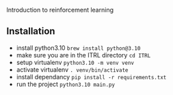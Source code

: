 Introduction to reinforcement learning

## Installation

- install python3.10 `brew install python@3.10`
- make sure you are in the ITRL directory `cd ITRL`
- setup virtualenv `python3.10 -m venv venv`
- activate virtualenv `. venv/bin/activate`
- install dependancy `pip install -r requirements.txt`
- run the project `python3.10 main.py  `
